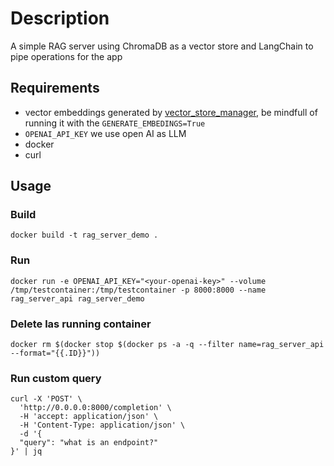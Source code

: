# Description
A simple RAG server using ChromaDB as a vector store and LangChain to pipe operations for the app

## Requirements
- vector embeddings generated by [vector_store_manager](https://github.com/elieser1101/k8s_vector_store_manager), be mindfull of running it with the `GENERATE_EMBEDINGS=True` 
- `OPENAI_API_KEY` we use open AI as LLM
- docker
- curl

## Usage

### Build 
```
docker build -t rag_server_demo .
```

### Run
```
docker run -e OPENAI_API_KEY="<your-openai-key>" --volume /tmp/testcontainer:/tmp/testcontainer -p 8000:8000 --name rag_server_api rag_server_demo
```
### Delete las running container
```
docker rm $(docker stop $(docker ps -a -q --filter name=rag_server_api --format="{{.ID}}"))
```
### Run custom query
```
curl -X 'POST' \
  'http://0.0.0.0:8000/completion' \
  -H 'accept: application/json' \
  -H 'Content-Type: application/json' \
  -d '{
  "query": "what is an endpoint?"
}' | jq
```
